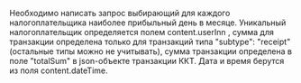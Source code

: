 Необходимо написать запрос выбирающий для каждого налогоплательщика наиболее прибыльный день в месяце. 
Уникальный налогоплательщик определяется полем content.userInn , 
сумма для транзакции определена только для транзакций типа "subtype": "receipt" (остальные типы можно не учитывать), 
сумма транзакции определена в поле  "totalSum" в json-объекте транзакции ККТ. Дата и время берутся из поля content.dateTime.
